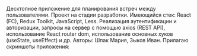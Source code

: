 Десктопное приложение для планирования встреч между пользователями.
Проект на стадии разработки. Имеющийся стек: React (FC), Redux Toolkit, JavaScript, Less.
Реализация аутентификации и авторизации, запросы на сервер с помощью axios (REST API), использование React router dom, использование основных хуков (useState, useEffect) и др.
Авторы: Шпак Мария, Зыков Иван.
Прилагаю скриншоты приложения:
